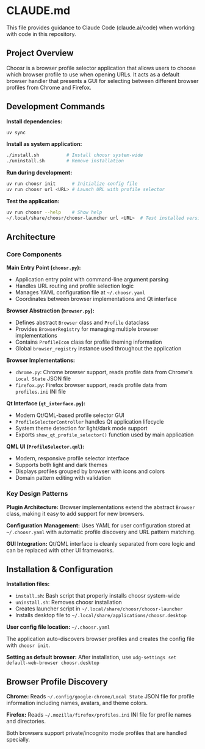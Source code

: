 # CLAUDE.md

This file provides guidance to Claude Code (claude.ai/code) when working with code in this repository.

## Project Overview

Choosr is a browser profile selector application that allows users to choose which browser profile to use when opening URLs. It acts as a default browser handler that presents a GUI for selecting between different browser profiles from Chrome and Firefox.

## Development Commands

**Install dependencies:**
```bash
uv sync
```

**Install as system application:**
```bash
./install.sh          # Install choosr system-wide
./uninstall.sh        # Remove installation
```

**Run during development:**
```bash
uv run choosr init      # Initialize config file
uv run choosr url <URL> # Launch URL with profile selector
```

**Test the application:**
```bash
uv run choosr --help    # Show help
~/.local/share/choosr/choosr-launcher url <URL>  # Test installed version
```

## Architecture

### Core Components

**Main Entry Point (`choosr.py`):**
- Application entry point with command-line argument parsing
- Handles URL routing and profile selection logic
- Manages YAML configuration file at `~/.choosr.yaml`
- Coordinates between browser implementations and Qt interface

**Browser Abstraction (`browser.py`):**
- Defines abstract `Browser` class and `Profile` dataclass
- Provides `BrowserRegistry` for managing multiple browser implementations
- Contains `ProfileIcon` class for profile theming information
- Global `browser_registry` instance used throughout the application

**Browser Implementations:**
- `chrome.py`: Chrome browser support, reads profile data from Chrome's `Local State` JSON file
- `firefox.py`: Firefox browser support, reads profile data from `profiles.ini` INI file

**Qt Interface (`qt_interface.py`):**
- Modern Qt/QML-based profile selector GUI
- `ProfileSelectorController` handles Qt application lifecycle
- System theme detection for light/dark mode support
- Exports `show_qt_profile_selector()` function used by main application

**QML UI (`ProfileSelector.qml`):**
- Modern, responsive profile selector interface
- Supports both light and dark themes
- Displays profiles grouped by browser with icons and colors
- Domain pattern editing with validation

### Key Design Patterns

**Plugin Architecture:** Browser implementations extend the abstract `Browser` class, making it easy to add support for new browsers.

**Configuration Management:** Uses YAML for user configuration stored at `~/.choosr.yaml` with automatic profile discovery and URL pattern matching.

**GUI Integration:** Qt/QML interface is cleanly separated from core logic and can be replaced with other UI frameworks.

## Installation & Configuration

**Installation files:**
- `install.sh`: Bash script that properly installs choosr system-wide
- `uninstall.sh`: Removes choosr installation
- Creates launcher script in `~/.local/share/choosr/choosr-launcher`
- Installs desktop file to `~/.local/share/applications/choosr.desktop`

**User config file location:** `~/.choosr.yaml`

The application auto-discovers browser profiles and creates the config file with `choosr init`.

**Setting as default browser:** After installation, use `xdg-settings set default-web-browser choosr.desktop`

## Browser Profile Discovery

**Chrome:** Reads `~/.config/google-chrome/Local State` JSON file for profile information including names, avatars, and theme colors.

**Firefox:** Reads `~/.mozilla/firefox/profiles.ini` INI file for profile names and directories.

Both browsers support private/incognito mode profiles that are handled specially.